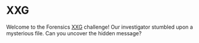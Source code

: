 XXG
=

Welcome to the Forensics [XXG](https://mapnactf.com/tasks/MAPNA.XXG_04de6faaebbf29fb11639ef77530d3b85f09a2ce.txz) challenge! Our investigator stumbled upon a mysterious file. Can you uncover the hidden message?
